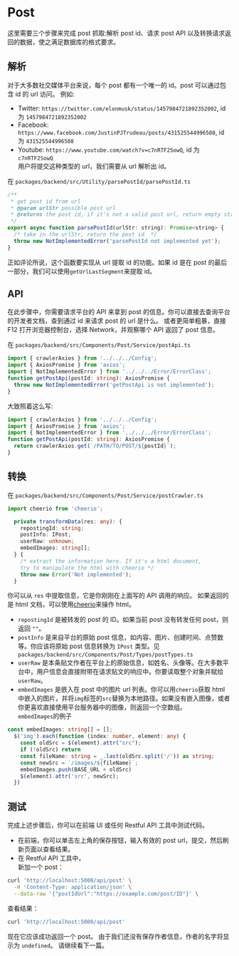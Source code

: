 # Post

这里需要三个步骤来完成 post 抓取:解析 post id、请求 post API 以及转换请求返回的数据，使之满足数据库的格式要求。

## 解析

对于大多数社交媒体平台来说，每个 post 都有一个唯一的 id。post 可以通过包含 id 的 url 访问。
例如:

- Twitter: `https://twitter.com/elonmusk/status/1457984721892352002`, id 为 `1457984721892352002`
- Facebook: `https://www.facebook.com/JustinPJTrudeau/posts/431525544996508`, id 为 `431525544996508`
- Youtube: `https://www.youtube.com/watch?v=c7nRTF2SowQ`, id 为 `c7nRTF2SowQ`  
  用户将提交这种类型的 url，我们需要从 url 解析出 id。

在 `packages/backend/src/Utility/parsePostId/parsePostId.ts`

```javascript
/**
 * get post id from url
 * @param urlStr possible post url
 * @returns the post id, if it's not a valid post url, return empty string ""
 */
export async function parsePostId(urlStr: string): Promise<string> {
  /* take in the urlStr, return the post id  */
  throw new NotImplementedError('parsePostId not implemented yet');
}
```

正如评论所说，这个函数要实现从 url 提取 id 的功能。如果 id 是在 post 的最后一部分，我们可以使用`getUrlLastSegment`来提取 id。

## API

在此步骤中，你需要请求平台的 API 来拿到 post 的信息。你可以直接去查询平台的开发者文档，查到通过 id 来请求 post 的 url 是什么。
或者更简单粗暴，直接 F12 打开浏览器控制台，选择 Network，并观察哪个 API 返回了 post 信息。

在 `packages/backend/src/Components/Post/Service/postApi.ts`

```typescript
import { crawlerAxios } from '../../../Config';
import { AxiosPromise } from 'axios';
import { NotImplementedError } from '../../../Error/ErrorClass';
function getPostApi(postId: string): AxiosPromise {
  throw new NotImplementedError('getPostApi is not implemented');
}
```

大致照着这么写:

```typescript
import { crawlerAxios } from '../../../Config';
import { AxiosPromise } from 'axios';
import { NotImplementedError } from '../../../Error/ErrorClass';
function getPostApi(postId: string): AxiosPromise {
  return crawlerAxios.get(`/PATH/TO/POST/${postId}`);
}
```

## 转换

在 `packages/backend/src/Components/Post/Service/postCrawler.ts`

```typescript
import cheerio from 'cheerio';

  private transformData(res: any): {
    repostingId: string;
    postInfo: IPost;
    userRaw: unknown;
    embedImages: string[];
  } {
    /* extract the information here. If it's a html document,
    try to manipulate the html with cheerio */
    throw new Error('Not implemented');
  }
```

你可以从 `res` 中提取信息，它是你刚刚在上面写的 API 调用的响应。
如果返回的是 html 文档，可以使用[cheerio](https://cheerio.js.org/)来操作 html。

- `repostingId` 是被转发的 post 的 ID。如果当前 post 没有转发任何 post，则返回 `""`。
- `postInfo` 是来自平台的原始 post 信息，如内容、图片、创建时间、点赞数等。你应该将原始 post 信息转换为 `IPost` 类型。见`packages/backend/src/Components/Post/Types/postTypes.ts`
- `userRaw` 是本条贴文作者在平台上的原始信息，如姓名、头像等。在大多数平台中，用户信息会直接附带在请求贴文的响应中。你要读取整个对象并赋给 `userRaw`。
- `embedImages` 是嵌入在 post 中的图片 url 列表。你可以用`cheerio`获取 html 中嵌入的图片，并将`img`标签的`src`替换为本地路径。如果没有嵌入图像，或者你更喜欢直接使用平台服务器中的图像，则返回一个空数组。  
`embedImages`的例子
  
```typescript
const embedImages: string[] = [];
  $('img').each(function (index: number, element: any) {
    const oldSrc = $(element).attr("src");
    if (!oldSrc) return
    const fileName: string = _.last(oldSrc.split('/')) as string;
    const newSrc = `/images/${fileName}`;
    embedImages.push(BASE_URL + oldSrc)
    $(element).attr('src', newSrc);
  })
```
## 测试

完成上述步骤后，你可以在前端 UI 或任何 Restful API 工具中测试代码。

- 在前端，你可以单击左上角的保存按钮，输入有效的 post url，提交，然后刷新页面以查看结果。
- 在 Restful API 工具中，  
  新加一个 post：

```bash
curl 'http://localhost:5000/api/post' \
  -H 'Content-Type: application/json' \
  --data-raw '{"postIdUrl":"https://example.com/post/ID"}' \
```

查看结果：

```bash
curl 'http://localhost:5000/api/post'
```

现在它应该成功返回一个 post。 由于我们还没有保存作者信息，作者的名字将显示为 `undefined`。
请继续看下一篇。
